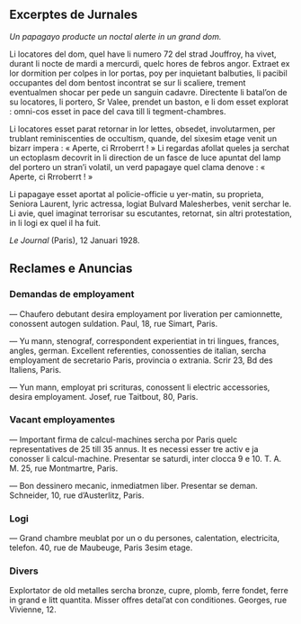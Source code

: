 ## Excerptes de Jurnales

*Un papagayo producte un noctal alerte in un grand dom.*

Li locatores del dom, quel have li numero 72 del strad Jouffroy, ha vivet, durant li nocte de mardi a mercurdi, quelc hores de febros angor. Extraet ex lor dormition per colpes in lor portas, poy per inquietant balbuties, li pacibil occupantes del dom bentost incontrat se sur li scaliere, trement eventualmen shocar per pede un sanguin cadavre. Directente li batal’on de su locatores, li portero, Sr Valee, prendet un baston, e li dom esset explorat : omni-cos esset in pace del cava till li tegment-chambres.

Li locatores esset parat retornar in lor lettes, obsedet, involutarmen, per trublant reminiscenties de occultism, quande, del sixesim etage venit un bizarr impera : « Aperte, ci Rrroberrt ! » Li regardas afollat queles ja serchat un ectoplasm decovrit in li direction de un fasce de luce apuntat del lamp del portero un stran’i volatil, un verd papagaye quel clama denove :  « Aperte, ci Rrroberrt ! »

Li papagaye esset aportat al policie-officie u yer-matin, su proprieta, Seniora Laurent, lyric actressa, logiat Bulvard Malesherbes, venit serchar le. Li avie, quel imaginat terrorisar su escutantes, retornat, sin altri protestation, in li logi ex quel il ha fuit.

*Le Journal* (Paris), 12 Januari 1928.

## Reclames e Anuncias

### Demandas de employament

— Chaufero debutant desira employament por liveration per camionnette, conossent autogen suldation. Paul, 18, rue Simart, Paris.

— Yu mann, stenograf, correspondent experientiat in tri lingues, frances, angles, german. Excellent referenties, conossenties de italian, sercha employament de secretario Paris, provincia o extrania. Scrir 23, Bd des Italiens, Paris.

— Yun mann, employat pri scrituras, conossent li electric accessories, desira employament. Josef, rue Taitbout, 80, Paris.

### Vacant employamentes

— Important firma de calcul-machines sercha por Paris quelc representatives de 25 till 35 annus. It es necessi esser tre activ e ja conosser li calcul-machine. Presentar se saturdi, inter clocca 9 e 10. T. A. M. 25, rue Montmartre, Paris.

— Bon dessinero mecanic, inmediatmen liber. Presentar se deman. Schneider, 10, rue d’Austerlitz, Paris.

### Logi

— Grand chambre meublat por un o du persones, calentation, electricita, telefon. 40, rue de Maubeuge, Paris 3esim etage.

### Divers

Explortator de old metalles sercha bronze, cupre, plomb, ferre fondet, ferre in grand e litt quantita. Misser offres detal’at con conditiones. Georges, rue Vivienne, 12.